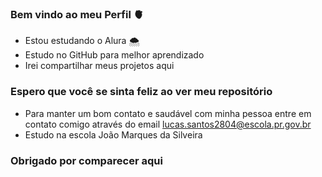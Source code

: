 ### Bem vindo ao meu Perfil 🫀

- Estou estudando o Alura 🌨️
- Estudo no GitHub para melhor aprendizado
- Irei compartilhar meus projetos aqui
  
### Espero que você se sinta feliz ao ver meu repositório 

- Para manter um bom contato e saudável com minha pessoa entre em contato comigo através do email lucas.santos2804@escola.pr.gov.br
- Estudo na escola João Marques da Silveira
### Obrigado por comparecer aqui
